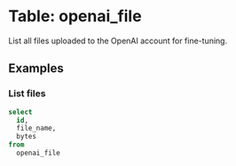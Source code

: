 # Table: openai_file

List all files uploaded to the OpenAI account for fine-tuning.

## Examples

### List files

```sql
select
  id,
  file_name,
  bytes
from
  openai_file
```